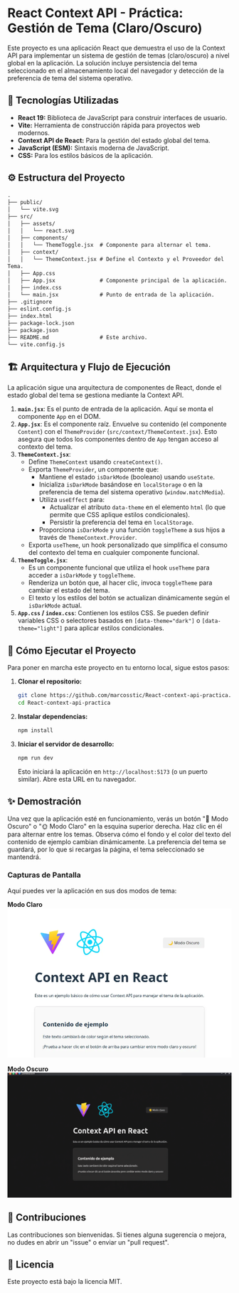 # React Context API - Práctica: Gestión de Tema (Claro/Oscuro)

Este proyecto es una aplicación React que demuestra el uso de la Context API para implementar un sistema de gestión de temas (claro/oscuro) a nivel global en la aplicación. La solución incluye persistencia del tema seleccionado en el almacenamiento local del navegador y detección de la preferencia de tema del sistema operativo.

## 🚀 Tecnologías Utilizadas

*   **React 19:** Biblioteca de JavaScript para construir interfaces de usuario.
*   **Vite:** Herramienta de construcción rápida para proyectos web modernos.
*   **Context API de React:** Para la gestión del estado global del tema.
*   **JavaScript (ESM):** Sintaxis moderna de JavaScript.
*   **CSS:** Para los estilos básicos de la aplicación.

## ⚙️ Estructura del Proyecto

```
.
├── public/
│   └── vite.svg
├── src/
│   ├── assets/
│   │   └── react.svg
│   ├── components/
│   │   └── ThemeToggle.jsx  # Componente para alternar el tema.
│   ├── context/
│   │   └── ThemeContext.jsx # Define el Contexto y el Proveedor del Tema.
│   ├── App.css
│   ├── App.jsx              # Componente principal de la aplicación.
│   ├── index.css
│   └── main.jsx             # Punto de entrada de la aplicación.
├── .gitignore
├── eslint.config.js
├── index.html
├── package-lock.json
├── package.json
├── README.md                # Este archivo.
└── vite.config.js
```

## 🏗️ Arquitectura y Flujo de Ejecución

La aplicación sigue una arquitectura de componentes de React, donde el estado global del tema se gestiona mediante la Context API.

1.  **`main.jsx`**: Es el punto de entrada de la aplicación. Aquí se monta el componente `App` en el DOM.
2.  **`App.jsx`**: Es el componente raíz. Envuelve su contenido (el componente `Content`) con el `ThemeProvider` (`src/context/ThemeContext.jsx`). Esto asegura que todos los componentes dentro de `App` tengan acceso al contexto del tema.
3.  **`ThemeContext.jsx`**:
    *   Define `ThemeContext` usando `createContext()`.
    *   Exporta `ThemeProvider`, un componente que:
        *   Mantiene el estado `isDarkMode` (booleano) usando `useState`.
        *   Inicializa `isDarkMode` basándose en `localStorage` o en la preferencia de tema del sistema operativo (`window.matchMedia`).
        *   Utiliza `useEffect` para:
            *   Actualizar el atributo `data-theme` en el elemento `html` (lo que permite que CSS aplique estilos condicionales).
            *   Persistir la preferencia del tema en `localStorage`.
        *   Proporciona `isDarkMode` y una función `toggleTheme` a sus hijos a través de `ThemeContext.Provider`.
    *   Exporta `useTheme`, un hook personalizado que simplifica el consumo del contexto del tema en cualquier componente funcional.
4.  **`ThemeToggle.jsx`**:
    *   Es un componente funcional que utiliza el hook `useTheme` para acceder a `isDarkMode` y `toggleTheme`.
    *   Renderiza un botón que, al hacer clic, invoca `toggleTheme` para cambiar el estado del tema.
    *   El texto y los estilos del botón se actualizan dinámicamente según el `isDarkMode` actual.
5.  **`App.css` / `index.css`**: Contienen los estilos CSS. Se pueden definir variables CSS o selectores basados en `[data-theme="dark"]` o `[data-theme="light"]` para aplicar estilos condicionales.

## 🚀 Cómo Ejecutar el Proyecto

Para poner en marcha este proyecto en tu entorno local, sigue estos pasos:

1.  **Clonar el repositorio:**
    ```bash
    git clone https://github.com/marcosstic/React-context-api-practica.git
    cd React-context-api-practica
    ```
2.  **Instalar dependencias:**
    ```bash
    npm install
    ```
3.  **Iniciar el servidor de desarrollo:**
    ```bash
    npm run dev
    ```
    Esto iniciará la aplicación en `http://localhost:5173` (o un puerto similar). Abre esta URL en tu navegador.

## ✨ Demostración

Una vez que la aplicación esté en funcionamiento, verás un botón "🌙 Modo Oscuro" o "🌞 Modo Claro" en la esquina superior derecha. Haz clic en él para alternar entre los temas. Observa cómo el fondo y el color del texto del contenido de ejemplo cambian dinámicamente. La preferencia del tema se guardará, por lo que si recargas la página, el tema seleccionado se mantendrá.

### Capturas de Pantalla

Aquí puedes ver la aplicación en sus dos modos de tema:

**Modo Claro**
![Modo Claro](light_mode.webp)

**Modo Oscuro**
![Modo Oscuro](dark_mode.webp)

## 🤝 Contribuciones

Las contribuciones son bienvenidas. Si tienes alguna sugerencia o mejora, no dudes en abrir un "issue" o enviar un "pull request".

## 📄 Licencia

Este proyecto está bajo la licencia MIT.
